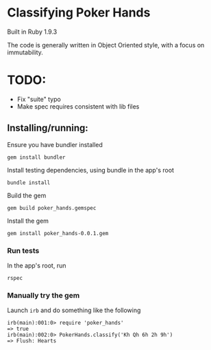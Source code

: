 # Classifying Poker Hands

Built in Ruby 1.9.3

The code is generally written in Object Oriented style, with a focus on immutability.

# TODO:

 - Fix "suite" typo
 - Make spec requires consistent with lib files

## Installing/running:
Ensure you have bundler installed
```
gem install bundler
```

Install testing dependencies, using bundle in the app's root
```
bundle install
```

Build the gem
```
gem build poker_hands.gemspec
```

Install the gem
```
gem install poker_hands-0.0.1.gem
```

### Run tests
In the app's root, run
```
rspec
```

### Manually try the gem
Launch `irb` and do something like the following
```
irb(main):001:0> require 'poker_hands'
=> true
irb(main):002:0> PokerHands.classify('Kh Qh 6h 2h 9h')
=> Flush: Hearts
```
